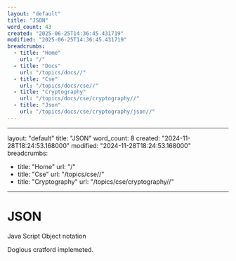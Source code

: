 ```yaml
---
layout: "default"
title: "JSON"
word_count: 43
created: "2025-06-25T14:36:45.431719"
modified: "2025-06-25T14:36:45.431719"
breadcrumbs:
  - title: "Home"
    url: "/"
  - title: "Docs"
    url: "/topics/docs//"
  - title: "Cse"
    url: "/topics/docs/cse//"
  - title: "Cryptography"
    url: "/topics/docs/cse/cryptography//"
  - title: "Json"
    url: "/topics/docs/cse/cryptography/json//"
---
```

---
layout: "default"
title: "JSON"
word_count: 8
created: "2024-11-28T18:24:53.168000"
modified: "2024-11-28T18:24:53.168000"
breadcrumbs:
  - title: "Home"
    url: "/"
  - title: "Cse"
    url: "/topics/cse//"
  - title: "Cryptography"
    url: "/topics/cse/cryptography//"
---
# JSON

Java Script Object notation

Doglous cratford implemeted.

